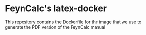 # FeynCalc's latex-docker

This repository contains the Dockerfile for the image that we use to generate the PDF version
of the FeynCalc manual

